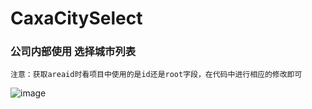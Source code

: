 # CaxaCitySelect

### 公司内部使用 选择城市列表
```
注意：获取areaid时看项目中使用的是id还是root字段，在代码中进行相应的修改即可
```
![image](https://github.com/ShaochongDu/CaxaCitySelect/raw/master/DemoScreenShot.gif)
